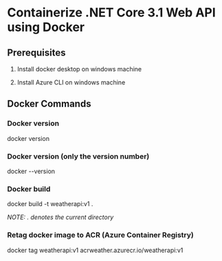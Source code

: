# Containerize .NET Core 3.1 Web API using Docker


## Prerequisites
1. Install docker desktop on windows machine

2. Install Azure CLI on windows machine


## Docker Commands

### Docker version
docker version

### Docker version (only the version number)
docker --version

### Docker build
docker build -t weatherapi:v1 .

*NOTE: . denotes the current directory*

### Retag docker image to ACR (Azure Container Registry)
docker tag weatherapi:v1 acrweather.azurecr.io/weatherapi:v1
